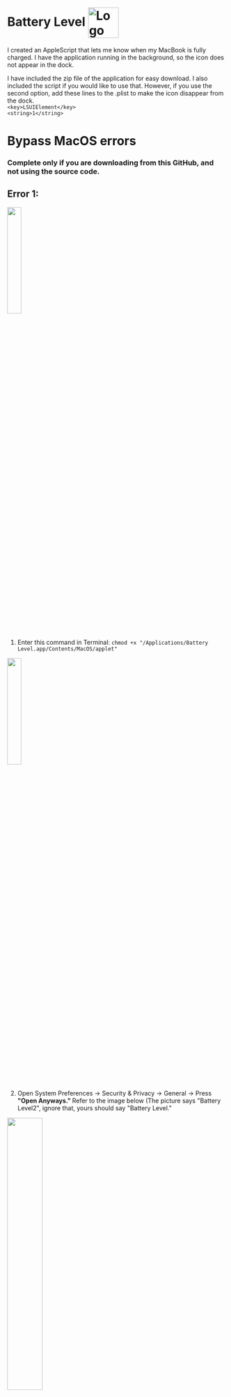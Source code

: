 # Battery Level <img width="70" alt="Logo" align= "center" src="https://user-images.githubusercontent.com/88010681/142986531-beb2a2a9-9604-4bd9-b724-2e7ae1929669.png">

I created an AppleScript that lets me know when my MacBook is fully charged. I have the application running in the background, so the icon does not appear in the dock. 

I have included the zip file of the application for easy download. I also included the script if you would like to use that. However, if you use the second option, add these lines to the .plist to make the icon disappear from the dock. <br/>
 `<key>LSUIElement</key>` <br/>
	`<string>1</string>`

# Bypass MacOS errors
### Complete only if you are downloading from this GitHub, and not using the source code. 

## Error 1:

<img src= "https://user-images.githubusercontent.com/88010681/142982069-f9176c8d-6587-48ff-b14d-25a1ab92184b.png" width="25%" height="25%">

1) Enter this command in Terminal: `chmod +x "/Applications/Battery Level.app/Contents/MacOS/applet"`

<img src= "https://user-images.githubusercontent.com/88010681/143195328-4d94502a-a291-4b57-addb-f304d1a1d027.png" width= "25%" height="25%">

2) Open System Preferences -> Security & Privacy -> General -> Press <strong> "Open Anyways." </strong> Refer to the image below (The picture says "Battery Level2", ignore that, yours should say "Battery Level."

<img src= "https://user-images.githubusercontent.com/88010681/142982529-b463512e-e73d-4bf2-92c4-3754e5fe3ae5.png" width= "40%" height="40%">


## Error 2:

<img src="https://user-images.githubusercontent.com/88010681/142974585-95f4d43b-fd1d-444d-8bac-3403342d6da7.jpg" width="25%" height="25%">

1) Refer to instructions on Error 1
2) If that doesn't work, enter this command in Terminal: `SUDO xattr -d com.apple.quarantine <Battery Level>` and proceed with step 2 in Error 1. 



